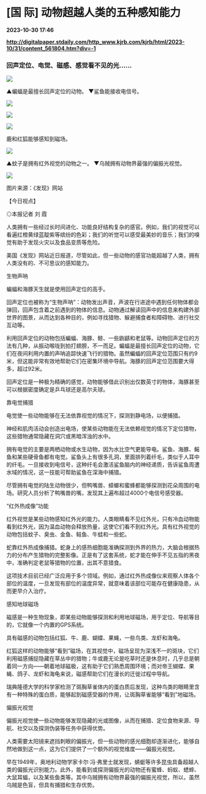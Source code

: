 # [国 际] 动物超越人类的五种感知能力

**2023-10-30 17:46**

**http://digitalpaper.stdaily.com/http_www.kjrb.com/kjrb/html/2023-10/31/content_561804.htm?div=-1**

### 回声定位、电觉、磁感、感觉看不见的光……

![](http://digitalpaper.stdaily.com/http_www.kjrb.com/kjrb/images/2023-10/31/04/3532486_lix_1698657201742_b.jpg)

▲蝙蝠是最擅长回声定位的动物。 ▼鲨鱼能接收电信号。

![](http://digitalpaper.stdaily.com/http_www.kjrb.com/kjrb/images/2023-10/31/04/3532494_lix_1698657138136_b.jpg)

![](http://digitalpaper.stdaily.com/http_www.kjrb.com/kjrb/images/2023-10/31/04/3532496_lix_1698656994516_b.jpg)

![](http://digitalpaper.stdaily.com/http_www.kjrb.com/kjrb/images/2023-10/31/04/3532488_lix_1698656941685_b.jpg)

鹿和红狐能够感知到磁场。

![](http://digitalpaper.stdaily.com/http_www.kjrb.com/kjrb/images/2023-10/31/04/3532490_lix_1698657051583_b.jpg)

▲蚊子是拥有红外视觉的动物之一。 ▼乌贼拥有动物界最强的偏振光视觉。

![](http://digitalpaper.stdaily.com/http_www.kjrb.com/kjrb/images/2023-10/31/04/3532492_lix_1698655303224_b.jpg)

图片来源：《发现》网站

 【今日视点】

 ◎本报记者 刘 霞

 人类拥有一些经过长时间进化、功能良好结构复杂的感官。例如，我们的视觉可以看遍红橙黄绿蓝靛紫等缤纷的色彩；我们的听觉可以感受最美妙的音乐；我们的嗅觉有助于发现火灾以及食品变质等危险。

 美国《发现》网站近日报道，尽管如此，但一些动物的感官功能超越了人类，拥有人类没有的、不可思议的感知能力。

 生物声呐

 蝙蝠和海豚天生就是使用回声定位的高手。

 回声定位也被称为“生物声呐”：动物发出声音，声波在行进途中遇到任何物体都会弹回，回声包含着之前遇到的物体的信息。动物通过解读回声中的信息来构建外部世界的图景，从而达到各种目的，例如寻找猎物、躲避捕食者和障碍物、进行社交互动等。

 利用回声定位的动物包括蝙蝠、海豚、鲸、一些鼩鼱和老鼠等。动物回声定位的方法有几种，从振动喉咙到拍打翅膀，不一而足。蝙蝠是最擅长回声定位的动物，它们在夜间利用内置的声呐追踪快速飞行的猎物。虽然蝙蝠的回声定位范围只有约9米，但这能非常有效地帮助它们在密集环境中导航。海豚的回声定位范围要大得多，超过92米。

 回声定位是一种极为精确的感觉，动物能够借此识别出仅数英寸的物体，海豚甚至可以根据密度确定是乒乓球还是高尔夫球。

 靠电觉捕猎

 电觉使一些动物能够在无法依靠视觉的情况下，探测到静电场，以便捕猎。

 神经和肌肉活动会创造出电场，使某些动物能在无法依赖视觉的情况下定位猎物，这些猎物通常隐藏在洞穴或黑暗浑浊的水中。

 拥有电觉的主要是两栖动物或水生动物，因为水比空气更能导电。鲨鱼、海豚、鳐鱼和某些硬骨鱼都有电觉。鲨鱼头上有很多孔洞，里面排列着纤毛，类似于人耳中的纤毛。一旦接收到电信号，这种纤毛会激活鲨鱼脑内的神经递质，告诉鲨鱼周遭水域的情况，这一技能可帮助鲨鱼在深海中捕猎。

 尽管拥有电觉的陆生动物很少，但鸭嘴兽、蟑螂和蜜蜂都能够探测到花朵周围的电场。研究人员分析了鸭嘴兽的嘴，发现其上遍布超过4000个电信号感受器。

 “红外热成像”功能

 红外视觉是某些动物感知红外光的能力。人类眼睛看不见红外光，只有冷血动物能看到红外光，因为温血动物会释放热量，这使它们看不到红外光。具有红外视觉的动物包括蚊子、臭虫、金鱼、鲑鱼、牛蛙和一些蛇。

 蛇靠红外热成像捕猎。蛇身上的感热细胞能准确探测到外界的热力，大脑会根据热力的分布产生猎物的完整影像。正是有了这套系统，蛇才能在伸手不见五指的黑夜中，准确判定老鼠等猎物的位置，出其不意猎食。

 这项技术目前已经广泛应用于多个领域。例如，通过红外热成像仪来观察人体各个部位的温度，一旦发现有部位的温度异常，就意味着该部位可能存在健康隐患，从而更早介入治疗。

 感知地球磁场

 磁感是一种生物现象，即某些动物能够探测和利用地球磁场，用于定位、导航等目的，它就像一个内置的GPS系统。

 具有磁感的动物包括红狐、牛、鹿、蝴蝶、果蝇，一些鸟类、龙虾和海龟。

 红狐这样的动物能够“看到”磁场，在其视觉中，磁场呈现为深浅不一的斑块，它们利用磁感捕捉隐藏在草丛中的猎物；牛或鹿无论是吃草时还是休息时，几乎总是朝着同一方向——朝着地球磁极，这有助于它们熟悉周围环境；而对帝王蝴蝶、果蝇、鸽子、龙虾和海龟来说，磁感帮助它们在漫长的迁徙过程中导航。

 瑞典隆德大学的科学家检测了斑胸草雀体内的蛋白质后发现，这种鸟类的眼睛里含有一种特殊的蛋白质，能够起到磁感受器的作用，让斑胸草雀能够“看到”地磁场。

 偏振光视觉

 偏振光视觉使一些动物能够发现隐藏的光或图像，从而在捕猎、定位食物来源、导航、社交以及探测伪装等任务中获得优势。

 人类需要太阳镜来遮挡刺眼的偏振光，但一些动物的感光细胞却逐渐进化，能够自然地做到这一点，这为它们提供了一个额外的视觉维度——偏振光视觉。

 早在1949年，奥地利动物学家卡尔·冯·弗里士就发现，蜻蜓等许多昆虫具备超越人类的偏振光识别能力。此外，能看到或探测偏振光的动物还有蜜蜂、蚂蚁、蟋蟀、大鼠耳蝠，以及某些鱼类等。其中乌贼拥有动物界最强的偏振光视觉，所以，虽然乌贼是色盲，但具有捕猎和生存优势。